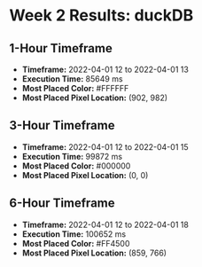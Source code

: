 # Week 2 Results: duckDB
## 1-Hour Timeframe
- **Timeframe:** 2022-04-01 12 to 2022-04-01 13
- **Execution Time:** 85649 ms
- **Most Placed Color:** #FFFFFF
- **Most Placed Pixel Location:** (902, 982)
## 3-Hour Timeframe
- **Timeframe:** 2022-04-01 12 to 2022-04-01 15
- **Execution Time:** 99872 ms
- **Most Placed Color:** #000000
- **Most Placed Pixel Location:** (0, 0)
## 6-Hour Timeframe
- **Timeframe:** 2022-04-01 12 to 2022-04-01 18
- **Execution Time:** 100652 ms
- **Most Placed Color:** #FF4500
- **Most Placed Pixel Location:** (859, 766)